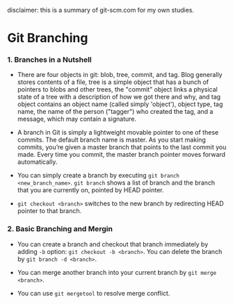 disclaimer: this is a summary of git-scm.com for my own studies.
# Git Branching

### 1. Branches in a Nutshell
* There are four objects in git: blob, tree, commit, and tag. Blog generally stores contents of a file, tree is a simple object that has a bunch of pointers to blobs and other trees, the "commit" object links a physical state of a tree with a description of how we got there and why, and tag object contains an object name (called simply 'object'), object type, tag name, the name of the person ("tagger") who created the tag, and a message, which may contain a signature.

* A branch in Git is simply a lightweight movable pointer to one of these commits. The default branch name is master. As you start making commits, you’re given a master branch that points to the last commit you made. Every time you commit, the master branch pointer moves forward automatically. 

* You can simply create a branch by executing `git branch <new_branch_name>`. `git branch` shows a list of branch and the branch that you are currently on, pointed by HEAD pointer. 

* `git checkout <branch>` switches to the new branch by redirecting HEAD pointer to that branch.  

### 2. Basic Branching and Mergin
* You can create a branch and checkout that branch immediately by adding `-b` option: `git checkout -b <branch>`. You can delete the branch by `git branch -d <branch>`. 

* You can merge another branch into your current branch by `git merge <branch>`. 

* You can use `git mergetool` to resolve merge conflict.

 
